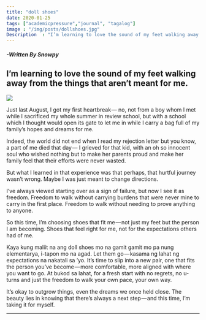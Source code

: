 ```yaml
---
title: "doll shoes"
date: 2020-01-25
tags: ["academicpressure","journal", "tagalog"]
image : "/img/posts/dollshoes.jpg"
Description  : "I’m learning to love the sound of my feet walking away from the things that aren’t meant for me."
---
```

#### *-Written By Snowpy*

## I’m learning to love the sound of my feet walking away from the things that aren’t meant for me.

![](/images/dollshoes.jpg)

Just last August, I got my first heartbreak — no, not from a boy whom I met while I sacrificed my whole summer in review school, but with a school which I thought would open its gate to let me in while I carry a bag full of my family’s hopes and dreams for me.

Indeed, the world did not end when I read my rejection letter but you know, a part of me died that day — I grieved for that kid, with an oh so innocent soul who wished nothing but to make her parents proud and make her family feel that their efforts were never wasted.

But what I learned in that experience was that perhaps, that hurtful journey wasn’t wrong. Maybe I was just meant to change directions.

I’ve always viewed starting over as a sign of failure, but now I see it as freedom. Freedom to walk without carrying burdens that were never mine to carry in the first place. Freedom to walk without needing to prove anything to anyone.

So this time, I’m choosing shoes that fit me — not just my feet but the person I am becoming. Shoes that feel right for me, not for the expectations others had of me.

Kaya kung maliit na ang doll shoes mo na gamit gamit mo pa nung elementarya, i-tapon mo na agad. Let them go — kasama ng lahat ng expectations na nakatali sa ‘yo. It’s time to slip into a new pair, one that fits the person you’ve become — more comfortable, more aligned with where you want to go. At bukod sa lahat, for a fresh start with no regrets, no u-turns and just the freedom to walk your own pace, your own way.

It’s okay to outgrow things, even the dreams we once held close. The beauty lies in knowing that there’s always a next step — and this time, I’m taking it for myself.

---